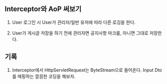 
## Interceptor와 AoP 써보기


1. User 로그인 시 User가 관리자/일반 유저에 따라 다른 로깅을 한다.

2. User가 게시글 저장을 하기 전에 관리자면 공지사항 마크를, 아니면 그대로 저장한다. 


## 기록
1. Interceptor에서 HttpServletRequest는 ByteStream으로 들어온다. Input Dto 를 매핑하는 깔끔한 코딩을 해보자.
